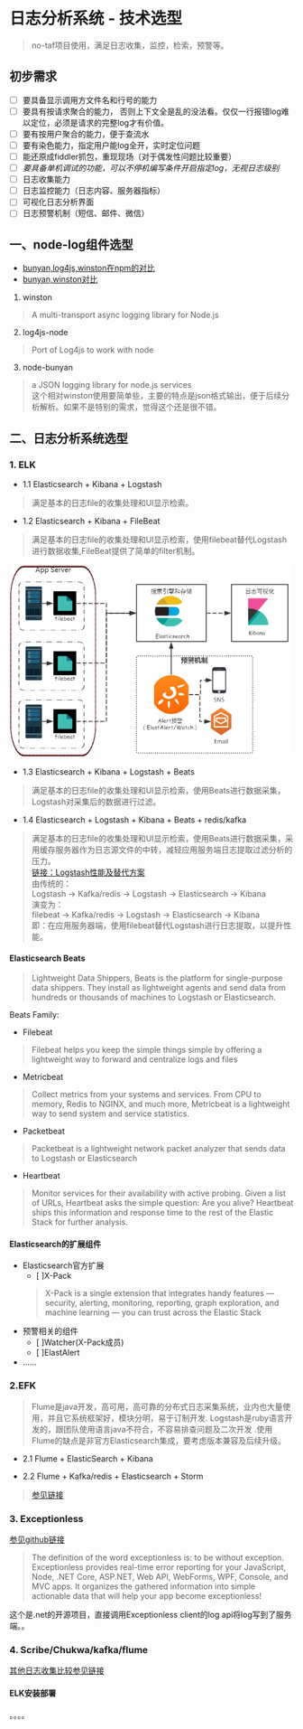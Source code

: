 # 日志分析系统 - 技术选型  
      
> 	no-taf项目使用，满足日志收集，监控，检索，预警等。   
  
## 初步需求    
*  [ ] 要具备显示调用方文件名和行号的能力  
*  [ ] 要具有按请求聚合的能力， 否则上下文全是乱的没法看。仅仅一行报错log难以定位，必须是请求的完整log才有价值。
*  [ ] 要有按用户聚合的能力，便于查流水 
*  [ ] 要有染色能力，指定用户能log全开，实时定位问题
*  [ ] 能还原成fiddler抓包，重现现场（对于偶发性问题比较重要）  
*  [ ] _要具备单机调试的功能，可以不停机编写条件开启指定log，无视日志级别_
*  [ ] 日志收集能力
*  [ ] 日志监控能力（日志内容、服务器指标）
*  [ ] 可视化日志分析界面
*  [ ] 日志预警机制（短信、邮件、微信）
  
## 一、node-log组件选型      
* [bunyan,log4js,winston在npm的对比](https://npmcompare.com/compare/bunyan,log4js,winston)    
* [bunyan,winston对比](https://strongloop.com/strongblog/compare-node-js-logging-winston-bunyan/)

1. winston   
> A multi-transport async logging library for Node.js  
  
  
2. log4js-node    
> Port of Log4js to work with node

3. node-bunyan    
> a JSON logging library for node.js services    
这个相对winston使用要简单些，主要的特点是json格式输出，便于后续分析解析。如果不是特别的需求，觉得这个还是很不错。


## 二、日志分析系统选型  

### 1. ELK    

* 1.1  Elasticsearch + Kibana + Logstash    
> 满足基本的日志file的收集处理和UI显示检索。  

* 1.2 Elasticsearch + Kibana + FileBeat    
> 满足基本的日志file的收集处理和UI显示检索，使用filebeat替代Logstash进行数据收集,FileBeat提供了简单的filter机制。  
  
![img1](imgs/ELK1.png)  


* 1.3 Elasticsearch + Kibana + Logstash + Beats    
> 满足基本的日志file的收集处理和UI显示检索，使用Beats进行数据采集， Logstash对采集后的数据进行过滤。    

* 1.4 Elasticsearch + Logstash + Kibana + Beats  + redis/kafka    
> 满足基本的日志file的收集处理和UI显示检索，使用Beats进行数据采集，采用缓存服务器作为日志源文件的中转，减轻应用服务端日志提取过滤分析的压力。    
[链接：Logstash性能及替代方案](http://www.cnblogs.com/richaaaard/p/6109595.html)  
由传统的：   
Logstash -> Kafka/redis -> Logstash -> Elasticsearch -> Kibana    
演变为：  
filebeat -> Kafka/redis -> Logstash -> Elasticsearch -> Kibana    
即：在应用服务器端，使用filebeat替代Logstash进行日志提取，以提升性能。    

#### Elasticsearch Beats    
>  Lightweight Data Shippers, Beats is the platform for single-purpose data shippers. They install as lightweight agents and send data from hundreds or thousands of machines to Logstash or Elasticsearch.  

Beats Family:    
* Filebeat    
> Filebeat helps you keep the simple things simple by offering a lightweight way to forward and centralize logs and files  

* Metricbeat   
> Collect metrics from your systems and services. From CPU to memory, Redis to NGINX, and much more, Metricbeat is a lightweight way to send system and service statistics.  

* Packetbeat  
> Packetbeat is a lightweight network packet analyzer that sends data to Logstash or Elasticsearch  
  
* Heartbeat  
> Monitor services for their availability with active probing. Given a list of URLs, Heartbeat asks the simple question: Are you alive? Heartbeat ships this information and response time to the rest of the Elastic Stack for further analysis.

#### Elasticsearch的扩展组件  
*  Elasticsearch官方扩展     
    -  [ ]X-Pack   
    > X-Pack is a single extension that integrates handy features — security, alerting, monitoring, reporting, graph exploration, and machine learning — you can trust across the Elastic Stack
* 预警相关的组件
    -  [ ]Watcher(X-Pack成员)    
    -  [ ]ElastAlert 
* ......  

### 2.EFK     
> Flume是java开发，高可用，高可靠的分布式日志采集系统，业内也大量使用，并且它系统框架好，模块分明，易于订制开发. Logstash是ruby语言开发的，跟团队使用语言java不符合，不容易排查问题及二次开发 .使用Flume的缺点是非官方Elasticsearch集成，要考虑版本兼容及后续升级。 

* 2.1 Flume + ElasticSearch + Kibana    

* 2.2 Flume + Kafka/redis + Elasticsearch + Storm  
> [参见链接](http://www.cnblogs.com/zhangmingcheng/p/6397586.html)    

### 3. Exceptionless  
[参见github链接](https://github.com/exceptionless/Exceptionless/) 
> The definition of the word exceptionless is: to be without exception. Exceptionless provides real-time error reporting for your JavaScript, Node, .NET Core, ASP.NET, Web API, WebForms, WPF, Console, and MVC apps. It organizes the gathered information into simple actionable data that will help your app become exceptionless!  

这个是.net的开源项目，直接调用Exceptionless client的log api将log写到了服务端。。
  

### 4.  Scribe/Chukwa/kafka/flume
[其他日志收集比较参见链接](http://dongxicheng.org/search-engine/log-systems/)
#### ELK安装部署  
。。。。